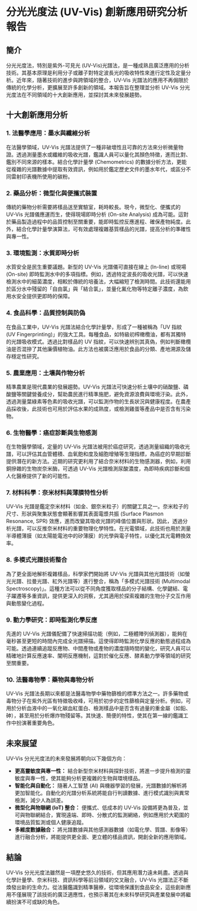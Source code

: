 
# 分光光度法 (UV-Vis) 創新應用研究分析報告

## 簡介

分光光度法，特別是紫外-可見光 (UV-Vis)光譜法，是一種成熟且廣泛應用的分析技術。其基本原理是利用分子或離子對特定波長光的吸收特性來進行定性及定量分析。近年來，隨著技術的進步與跨領域的整合，UV-Vis 光譜法的應用不再侷限於傳統的化學分析，更擴展至許多創新的領域。本報告旨在整理並分析 UV-Vis 分光光度法在不同領域的十大創新應用，並探討其未來發展趨勢。

## 十大創新應用分析

### 1. 法醫學應用：墨水與纖維分析
在法醫學領域，UV-Vis 光譜法提供了一種非破壞性且可靠的方法來分析微量物證。透過測量墨水或纖維的吸收光譜，鑑識人員可以量化其顏色特徵，進而比對、鑑別不同來源的樣本。結合化學計量學 (Chemometrics) 的數據分析方法，更能從複雜的光譜數據中提取有效資訊，例如用於鑑定歷史文件的墨水年代，或區分不同雷射印表機所使用的碳粉。

### 2. 藥品分析：微型化與便攜式裝置
傳統的藥物分析需要將樣品送至實驗室，耗時較長。現今，微型化、便攜式的 UV-Vis 光譜儀應運而生，使得現場即時分析 (On-site Analysis) 成為可能。這對於藥品製造過程中的品質控制至關重要，能即時監控反應進程、確保產物純度。此外，結合化學計量學演算法，可有效處理複雜基質樣品的光譜，提高分析的準確性與專一性。

### 3. 環境監測：水質即時分析
水質安全是民生重要議題。新型的 UV-Vis 光譜儀可直接在線上 (In-line) 或現場 (On-site) 即時監測水中的多項指標。例如，透過特定波長的吸收光譜，可以快速檢測水中的細菌濃度，相較於傳統的培養法，大幅縮短了檢測時間。此技術還能用於區分水中殘留的「自由氯」與「結合氯」，並量化氟化物等特定離子濃度，為飲用水安全提供更即時的保障。

### 4. 食品科學：品質控制與防偽
在食品工業中，UV-Vis 光譜法結合化學計量學，形成了一種被稱為「UV 指紋 (UV Fingerprinting)」的強大工具。每種食品，如特級初榨橄欖油，都有其獨特的光譜吸收模式。透過比對樣品的 UV 指紋，可以快速辨別其真偽，例如判斷橄欖油是否混摻了其他廉價植物油。此方法也被廣泛應用於食品的分類、產地溯源及儲存穩定性研究。

### 5. 農業應用：土壤與作物分析
精準農業是現代農業的發展趨勢。UV-Vis 光譜法可快速分析土壤中的硝酸鹽、磷酸鹽等關鍵營養成分，幫助農民進行精準施肥，避免資源浪費與環境汙染。此外，透過測量葉綠素等色素的吸收光譜，可以監測作物的生長狀況與健康程度。在農產品採收後，此技術也可用於評估水果的成熟度，或檢測雞蛋等產品中是否含有污染物。

### 6. 生物醫學：癌症診斷與生物感測
在生物醫學領域，定量的 UV-Vis 光譜法被用於癌症研究，透過測量組織的吸收光譜，可以評估其血管體積、血氧飽和度及細胞增殖等生理指標，為癌症的早期診斷提供潛在的新方法。近期的研究更利用了結合奈米材料的生物感測器，例如，利用銅摻雜的生物炭奈米酶，可透過 UV-Vis 光譜檢測尿酸濃度，為即時疾病診斷和個人化醫療提供了新的可能性。

### 7. 材料科學：奈米材料與薄膜特性分析
UV-Vis 光譜是鑑定奈米材料（如金、銀奈米粒子）的關鍵工具之一。奈米粒子的尺寸、形狀與聚集狀態會顯著影響其表面電漿共振 (Surface Plasmon Resonance, SPR) 效應，進而改變其吸收光譜的峰值位置與形狀。因此，透過分析光譜，可以反推奈米材料的重要物理化學特性。在光電領域，此技術也用於測量半導體薄膜（如太陽能電池中的矽薄膜）的光學與電子特性，以優化其光電轉換效率。

### 8. 多模式光譜技術整合
為了更全面地解析複雜樣品，科學家們開始將 UV-Vis 光譜與其他光譜技術（如螢光光譜、拉曼光譜、紅外光譜等）進行整合，稱為「多模式光譜技術 (Multimodal Spectroscopy)」。這種方法可以從不同角度獲取樣品的分子結構、化學鍵結、電子躍遷等多重資訊，提供更深入的洞察，尤其適用於探索複雜的生物分子交互作用與動態變化過程。

### 9. 動力學研究：即時監測化學反應
先進的 UV-Vis 光譜儀配備了快速掃描功能（例如，二極體陣列偵測器），能夠在毫秒甚至更短的時間內完成全光譜掃描。這使得即時監測化學反應的動態過程成為可能。透過連續追蹤反應物、中間產物或產物的濃度隨時間的變化，研究人員可以精確地計算反應速率、闡明反應機制，這對於催化反應、酵素動力學等領域的研究至關重要。

### 10. 法醫毒物學：藥物與毒物分析
UV-Vis 光譜法長期以來都是法醫毒物學中藥物篩檢的標準方法之一。許多藥物或毒物分子在紫外光區有特徵吸收峰，可用於初步的定性篩檢與定量分析。例如，可用於分析血液中的一氧化碳血紅蛋白、檢測樣品中是否含有過量的重金屬（如鉛、砷），甚至用於分析爆炸物殘留等。其快速、簡便的特性，使其在第一線的鑑識工作中扮演著重要角色。

## 未來展望

UV-Vis 分光光度法的未來發展將朝向以下幾個方向：

*   **更高靈敏度與專一性：** 結合新型奈米材料與探針技術，將進一步提升檢測的靈敏度與專一性，使其能夠分析更複雜的生物與環境樣品。
*   **智能化與自動化：** 隨著人工智慧 (AI) 與機器學習的發展，光譜數據的解析將更加智能化。自動化的光譜分析系統將能自行判讀數據、進行模式識別與異常檢測，減少人為誤差。
*   **微型化與物聯網 (IoT) 整合：** 便攜式、低成本的 UV-Vis 設備將更為普及，並可與物聯網結合，實現遠端、即時、分散式的監測網絡，例如應用於大範圍的環境品質監測或個人健康追蹤。
*   **多維度數據融合：** 將光譜數據與其他感測器數據（如電化學、質譜、影像等）進行融合分析，將能提供更全面、更立體的樣品資訊，開創全新的應用領域。

## 結論

UV-Vis 分光光度法雖然是一項歷史悠久的技術，但其應用潛力遠未耗盡。透過與化學計量學、奈米科技、資訊科學等前沿領域的交叉融合，UV-Vis 光譜法正不斷煥發出新的生命力。從法醫鑑識到精準醫療，從環境保護到食品安全，這些創新應用不僅展現了該技術的廣泛適應性，也預示著其在未來科學研究與產業發展中將繼續扮演不可或缺的角色。
